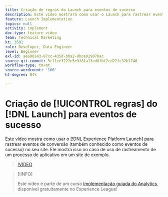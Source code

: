 ```yaml
---
title: Criação de regras do Launch para eventos de sucesso
description: Este vídeo mostrará como usar o Launch para rastrear eventos de conversão (também conhecido como eventos de sucesso) no seu site. Ele mostrará isso no caso de uso do rastreamento de um processo de aplicativo em um site de exemplo.
feature: Launch Implementation
topics: null
activity: implement
doc-type: feature video
team: Technical Marketing
kt: 3591
role: Developer, Data Engineer
level: Beginner
exl-id: ae600143-87cc-435d-bba2-0bce929070ac
source-git-commit: 5c11ee3222e5e3f81a13ed8fbf2cd22fc32b1740
workflow-type: tm+mt
source-wordcount: '100'
ht-degree: 84%

---
```


# Criação de [!UICONTROL regras] do [!DNL Launch] para eventos de sucesso

Este vídeo mostra como usar o [!DNL Experience Platform Launch] para rastrear eventos de conversão (também conhecido como eventos de sucesso) no seu site. Ele mostra isso no caso de uso de rastreamento de um processo de aplicativo em um site de exemplo.

>[!VIDEO](https://video.tv.adobe.com/v/28778/?quality=12)

>[!INFO]
>
> Este vídeo é parte de um curso [Implementação guiada do Analytics](https://experienceleague.adobe.com/?recommended=Analytics-D-1-2019.1), disponível gratuitamente no Experience League!